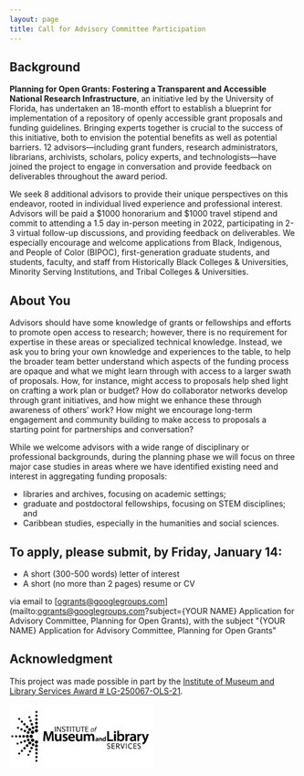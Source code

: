```yaml
---
layout: page
title: Call for Advisory Committee Participation
---
```


## Background

**Planning for Open Grants: Fostering a Transparent and Accessible National Research Infrastructure**, an initiative led by the University of Florida, has undertaken an 18-month effort to establish a blueprint for implementation of a repository of openly accessible grant proposals and funding guidelines. Bringing experts together is crucial to the success of this initiative, both to envision the potential benefits as well as potential barriers. 12 advisors—including grant funders, research administrators, librarians, archivists, scholars, policy experts, and technologists—have joined the project to engage in conversation and provide feedback on deliverables throughout the award period.

We seek 8 additional advisors to provide their unique perspectives on this endeavor, rooted in individual lived experience and professional interest. Advisors will be paid a $1000 honorarium and $1000 travel stipend and commit to attending a 1.5 day in-person meeting in 2022, participating in 2-3 virtual follow-up discussions, and providing feedback on deliverables. We especially encourage and welcome applications from Black, Indigenous, and People of Color (BIPOC), first-generation graduate students, and students, faculty, and staff from Historically Black Colleges & Universities, Minority Serving Institutions, and Tribal Colleges & Universities.

## About You

Advisors should have some knowledge of grants or fellowships and efforts to promote open access to research; however, there is no requirement for expertise in these areas or specialized technical knowledge. Instead, we ask you to bring your own knowledge and experiences to the table, to help the broader team better understand which aspects of the funding process are opaque and what we might learn through with access to a larger swath of proposals. How, for instance, might access to proposals help shed light on crafting a work plan or budget? How do collaborator networks develop through grant initiatives, and how might we enhance these through awareness of others’ work? How might we encourage long-term engagement and community building to make access to proposals a starting point for partnerships and conversation?

While we welcome advisors with a wide range of disciplinary or professional backgrounds, during the planning phase we will focus on three major case studies in areas where we have identified existing need and interest in aggregating funding proposals:
* libraries and archives, focusing on academic settings;
* graduate and postdoctoral fellowships, focusing on STEM disciplines; and 
* Caribbean studies, especially in the humanities and social sciences.

## To apply, please submit, by **Friday, January 14**:

* A short (300-500 words) letter of interest
* A short (no more than 2 pages) resume or CV

via email to [ogrants@googlegroups.com](mailto:ogrants@googlegroups.com?subject={YOUR NAME} Application for Advisory Committee, Planning for Open Grants), with the subject "{YOUR NAME} Application for Advisory Committee, Planning for Open Grants"

## Acknowledgment

This project was made possible in part by the [Institute of Museum and Library Services Award # LG-250067-OLS-21](https://www.imls.gov/grants/awarded/lg-250067-ols-21). 

<img src = "assets/imls_logo_black.jpg" width = "50%" alt = "Institute of Museum and Library Services">

